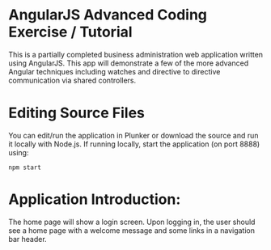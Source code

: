 # AngularJS Advanced Coding Exercise / Tutorial

This is a partially completed business administration web application written
using AngularJS. This app will demonstrate a few of the more advanced Angular
techniques including watches and directive to directive communication via
shared controllers.

# Editing Source Files

You can edit/run the application in Plunker or download the source and run it locally with Node.js.
If running locally, start the application (on port 8888) using:

`npm start`

# Application Introduction:

The home page will show a login screen. Upon logging in, the user should see
a home page with a welcome message and some links in a navigation bar header.

